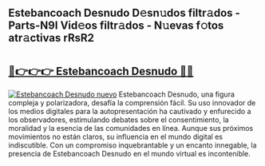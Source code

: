## Estebancoach Desnudo D𝚎sn𝚞dos filtr𝚊dos - Parts-N9I Vid𝚎os filtr𝚊dos - N𝚞evas f𝚘tos atr𝚊ctivas rRsR2

# <h2><a href="http://mbcxha.tromn.icu/?c=Estebancoach+Desnudo">🔗👉👉👉 Estebancoach Desnudo 🔗🔗</a></h2>

[![Estebancoach Desnudo nuevo](https://i.imgur.com/pEAQMta.gif)](http://mbcxha.tromn.icu/?c=Estebancoach+Desnudo)
Estebancoach Desnudo, una figura compleja y polarizadora, desafía la comprensión fácil. Su uso innovador de los medios digitales para la autopresentación ha cautivado y enfurecido a los observadores, estimulando debates sobre el consentimiento, la moralidad y la esencia de las comunidades en línea. Aunque sus próximos movimientos no están claros, su influencia en el mundo digital es indiscutible. Con un compromiso inquebrantable y un encanto innegable, la presencia de Estebancoach Desnudo en el mundo virtual es incontenible.
